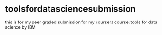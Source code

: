 # toolsfordatasciencesubmission
this is for my peer graded submission for my coursera course: tools for data science by IBM

